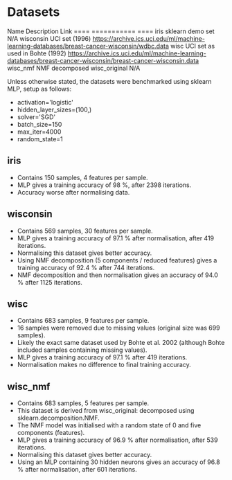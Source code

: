 # Datasets

Name		Description			            Link
====		===========			            ====
iris		sklearn demo set		        N/A
wisconsin	UCI set (1996)			        https://archive.ics.uci.edu/ml/machine-learning-databases/breast-cancer-wisconsin/wdbc.data
wisc		UCI set as used in Bohte (1992) https://archive.ics.uci.edu/ml/machine-learning-databases/breast-cancer-wisconsin/breast-cancer-wisconsin.data
wisc_nmf	NMF decomposed wisc_original	N/A

Unless otherwise stated, the datasets were benchmarked using sklearn MLP, setup as follows:
- activation='logistic'
- hidden_layer_sizes=(100,)
- solver='SGD'
- batch_size=150
- max_iter=4000
- random_state=1

## iris

- Contains 150 samples, 4 features per sample.
- MLP gives a training accuracy of 98 %, after 2398 iterations.
- Accuracy worse after normalising data.

## wisconsin

- Contains 569 samples, 30 features per sample.
- MLP gives a training accuracy of 97.1 % after normalisation, after 419 iterations.
- Normalising this dataset gives better accuracy.
- Using NMF decomposition (5 components / reduced features) gives a training accuracy of 92.4 % after 744 iterations.
- NMF decomposition and then normalisation gives an accuracy of 94.0 % after 1125 iterations.

## wisc

- Contains 683 samples, 9 features per sample.
- 16 samples were removed due to missing values (original size was 699 samples).
- Likely the exact same dataset used by Bohte et al. 2002 (although Bohte included samples containing missing values).
- MLP gives a training accuracy of 97.1 % after 419 iterations.
- Normalisation makes no difference to final training accuracy.

## wisc_nmf

- Contains 683 samples, 5 features per sample. 
- This dataset is derived from wisc_original: decomposed using sklearn.decomposition.NMF.
- The NMF model was initialised with a random state of 0 and five components (features).
- MLP gives a training accuracy of 96.9 % after normalisation, after 539 iterations.
- Normalising this dataset gives better accuracy.
- Using an MLP containing 30 hidden neurons gives an accuracy of 96.8 % after normalisation, after 601 iterations.

